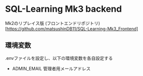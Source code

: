 # SQL-Learning Mk3 backend
Mk2のリプレイス版
(フロントエンドリポジトリ)[https://github.com/matsushinDB11/SQL-Learning-Mk3_Frontend]
## 環境変数
.envファイルを設定し、以下の環境変数を各自設定する
- ADMIN_EMAIL 管理者用メールアドレス
